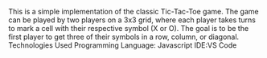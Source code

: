 This is a simple implementation of the classic Tic-Tac-Toe game. The game can be played by two players on a 3x3 grid, where each player takes turns to mark a cell with their respective symbol (X or O). The goal is to be the first player to get three of their symbols in a row, column, or diagonal.
Technologies Used
Programming Language: Javascript
IDE:VS Code
